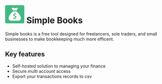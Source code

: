 # ![alt text](https://github.com/MatthewBleUK/Simple-Books/blob/main/public/imgs/logo60x60.png)    Simple Books

Simple books is a free tool designed for freelancers, sole traders, and small businesses to make bookkeeping much more efficent. 

## Key features

- Self-hosted solution to managing your finance
- Secure multi  account access
- Export your transactions records to csv  

